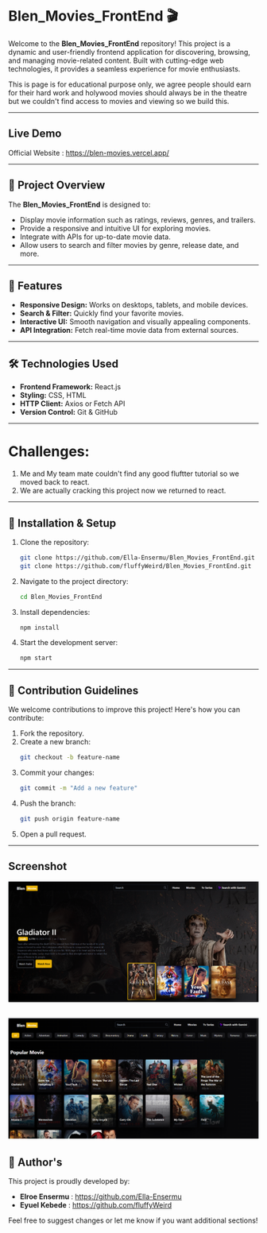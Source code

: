 
# Blen_Movies_FrontEnd 🎬

Welcome to the **Blen_Movies_FrontEnd** repository! This project is a dynamic and user-friendly frontend application for discovering, browsing, and managing movie-related content. Built with cutting-edge web technologies, it provides a seamless experience for movie enthusiasts. 

This is page is for educational purpose only, we agree people should earn for their hard work and holywood movies should always be in the theatre but we couldn't find access to movies and viewing so we build this. 

---

## Live Demo
Official Website : https://blen-movies.vercel.app/

---

## 📌 Project Overview

The **Blen_Movies_FrontEnd** is designed to:

- Display movie information such as ratings, reviews, genres, and trailers.
- Provide a responsive and intuitive UI for exploring movies.
- Integrate with APIs for up-to-date movie data.
- Allow users to search and filter movies by genre, release date, and more.

---

## 🚀 Features

- **Responsive Design:** Works on desktops, tablets, and mobile devices.
- **Search & Filter:** Quickly find your favorite movies.
- **Interactive UI:** Smooth navigation and visually appealing components.
- **API Integration:** Fetch real-time movie data from external sources.

---

## 🛠️ Technologies Used

- **Frontend Framework:** React.js
- **Styling:** CSS, HTML
- **HTTP Client:** Axios or Fetch API
- **Version Control:** Git & GitHub


---

# Challenges: 
1. Me and My team mate couldn't find any good fluftter tutorial so we moved back to react. 
2. We are actually cracking this project now we returned to react.
---

## 🔧 Installation & Setup

1. Clone the repository:
   ```bash
   git clone https://github.com/Ella-Ensermu/Blen_Movies_FrontEnd.git
   git clone https://github.com/fluffyWeird/Blen_Movies_FrontEnd.git
   ```
2. Navigate to the project directory:
   ```bash
   cd Blen_Movies_FrontEnd
   ```
3. Install dependencies:
   ```bash
   npm install
   ```
4. Start the development server:
   ```bash
   npm start
   ```

---

## 🌟 Contribution Guidelines

We welcome contributions to improve this project! Here's how you can contribute:

1. Fork the repository.
2. Create a new branch:
   ```bash
   git checkout -b feature-name
   ```
3. Commit your changes:
   ```bash
   git commit -m "Add a new feature"
   ```
4. Push the branch:
   ```bash
   git push origin feature-name
   ```
5. Open a pull request.

---
##  Screenshot
![image alt](https://github.com/fluffyWeird/Blen_Movies_FrontEnd/blob/main/BlenMoviesBackEnd/Screenshot%202025-01-08%20161445.png?raw=true)

![image alt](https://github.com/fluffyWeird/Blen_Movies_FrontEnd/blob/main/BlenMoviesBackEnd/Screenshot%202025-01-08%20161427.png?raw=true)
---
## 👥 Author's

This project is proudly developed by:

- **Elroe Ensermu** : https://github.com/Ella-Ensermu
- **Eyuel Kebede** : https://github.com/fluffyWeird

Feel free to suggest changes or let me know if you want additional sections!
